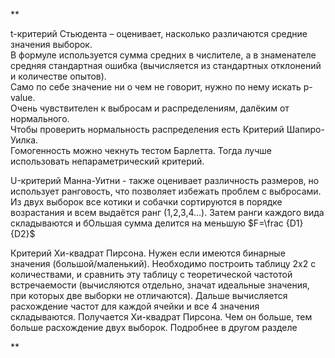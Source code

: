 **  
  
t-критерий Стьюдента – оценивает, насколько различаются средние значения выборок.   
В формуле используется сумма средних в числителе, а в знаменателе средняя стандартная ошибка (вычисляется из стандартных отклонений и количестве опытов).   
Само по себе значение ни о чем не говорит, нужно по нему искать p-value.   
Очень чувствителен к выбросам и распределениям, далёким от нормального.   
Чтобы проверить нормальность распределения есть Критерий Шапиро-Уилка.   
Гомогенность можно чекнуть тестом Барлетта. Тогда лучше использовать непараметрический критерий.   
  
U-критерий Манна-Уитни - также оценивает различность размеров, но использует ранговость, что позволяет избежать проблем с выбросами. Из двух выборок все котики и собачки сортируются в порядке возрастания и всем выдаётся ранг (1,2,3,4…). Затем ранги каждого вида складываются и бОльшая сумма делится на меньшую  $F=\frac {D1}{D2}$   
  
Критерий Хи-квадрат Пирсона. Нужен если имеются бинарные значения (большой/маленький). Необходимо построить таблицу 2х2 с количествами, и сравнить эту таблицу с теоретической частотой встречаемости (вычисляются отдельно, значат идеальные значения, при которых две выборки не отличаются). Дальше вычисляется расхождение частот для каждой ячейки и все 4 значения складываются. Получается Хи-квадрат Пирсона. Чем он больше, тем больше расхождение двух выборок.  Подробнее в другом разделе  
  
**